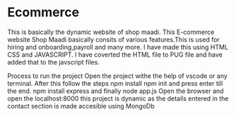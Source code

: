 # Ecommerce
This is basically the dynamic website of shop maadi.
This E-commerce website Shop Maadi basically consits of various features.This is used for hiring and onboarding,payroll and many more.
I have made this using HTML CSS and JAVASCRIPT.
I have coverted the HTML file to PUG file and have added that to the javscript files.

Process to run the project
Open the project withe the help of vscode or any terminal.
After this follow the steps
npm install
npm init and press enter till the end.
npm install express
and finally node app.js
Open the browser and open the localhost:8000
this project is dynamic as the details entered in the contact section is made accesible using MongoDb
